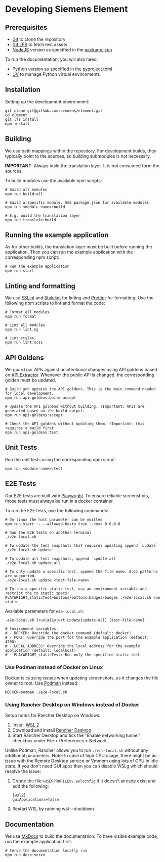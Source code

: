 # Developing Siemens Element

## Prerequisites

- [Git](https://git-scm.com/) to clone the repository
- [Git LFS](https://git-lfs.github.com/) to fetch test assets
- [NodeJS](https://nodejs.org/) version as specified in the [package.json](https://github.com/siemens/element/blob/main/package.json)

To run the documentation, you will also need:

- [Python](https://www.python.org/) version as specified in the [pyproject.toml](https://github.com/siemens/element/blob/main/pyproject.toml)
- [UV](https://uv.readthedocs.io/en/latest/) to manage Python virtual environments

## Installation

Setting up the development environment:

```shell
git clone git@github.com:siemens/element.git
cd element
git lfs install
npm install
```

## Building

We use path mappings within the repository.
For development builds, they typically point to the sources,
so building submodules is not necessary.

**IMPORTANT**: Always build the translation layer. It is not consumed form the sources.

To build modules use the available npm scripts:

```shell
# Build all modules
npm run build:all

# Build a specific module. See package.json for available modules.
npm run <module-name>:build

# E.g. build the translation layer
npm run translate:build
```

## Running the example application

As for other builds, the translation layer must be built before running the application.
Then you can run the example application with the corresponding npm script:

```shell
# Run the example application
npm run start
```

## Linting and formatting

We use [ESLint](https://eslint.org/) and [Stylelint](https://stylelint.io/) for linting and [Prettier](https://prettier.io/) for formatting.
Use the following npm scripts to lint and format the code:

```shell
# Format all modules
npm run format

# Lint all modules
npm run lint:ng

# Lint styles
npm run lint:scss
```

## API Goldens

We guard our APIs against unintentional changes using API goldens based on [API Extractor](https://api-extractor.com/).
Whenever the public API is changed, the corresponding golden must be updated.

```shell
# Build and updates the API goldens. This is the main command needed for local development.
npm run api-goldens:build-accept

# Update the API goldens without building. !Important: APIs are generated based on the build output.
npm run api-goldens:accept

# Check the API goldens without updating them. !Important: this requires a build first.
npm run api-goldens:test
```

## Unit Tests

Run the unit tests using the corresponding npm script:

```shell
npm run <module-name>:test
```

## E2E Tests

Our E2E tests are built with [Playwright](https://playwright.dev/).
To ensure reliable screenshots, those tests must always be run in a docker container.

To run the E2E tests, use the following commands:

```shell
# On linux the host parameter can be omitted
npm run start -- --allowed-hosts true --host 0.0.0.0

# Run the E2E tests on another terminal
./e2e-local.sh

# To update the test snapshots that requires updating append `update`
./e2e-local.sh update

# To update all test snapshots, append `update-all`
./e2e-local.sh update-all

# To only update a specific test, append the file name. Glob patterns are supported.
./e2e-local.sh update <test-file-name>

# To run a specific static test, use an environment variable and restrict the to static specs:
PLAYWRIGHT_staticTest=buttons/buttons:badges/badges ./e2e-local.sh run static
```

Available parameters for `e2e-local.sh`:

```shell
.e2e-local.sh [run|a11y|vrt|update|update-all] [test-file-name]

# Environment variables:
# - DOCKER: Override the docker command (default: docker)
# - PORT: Override the port for the example application (default: 4200)
# - LOCAL_ADDRESS: Override the local address for the example application (default: localhost)
# - PLAYWRIGHT_staticTest: Run only the specified static test
```

### Use Podman instead of Docker on Linux

Docker is causing issues when updating screenshots, as it changes the file owner to root.
Use [Podman](https://podman.io/) instead:

```shell
DOCKER=podman ./e2e-local.sh
```

### Using Rancher Desktop on Windows instead of Docker

Setup notes for Rancher Desktop on Windows:

1. Install [WSL 2](https://learn.microsoft.com/en-us/windows/wsl/install)
2. Download and install [Rancher Desktop](https://rancherdesktop.io/)
3. Start Rancher Desktop and tick the "Enable networking tunnel" checkbox under File > Preferences > Network

Unlike Podman, Rancher allows you to run `./vrt-local.sh` without any additional
parameters.
Note: In case of high CPU usage, there might be an issue with the Remote
Desktop service or Vmmem using lots of CPU in idle state. If you don't need GUI
apps then you can disable WSLg which should resolve the issue:

1. Create the file `%USERPROFILE%\.wslconfig` if it doesn't already exist and add the following:

   ```
   [wsl2]
   guiApplications=false
   ```

2. Restart WSL by running wsl --shutdown

## Documentation

We use [MkDocs](https://www.mkdocs.org/) to build the documentation.
To have visible example code, run the example application first.

```shell
# Serve the documentation locally run
npm run docs:serve
```
